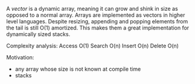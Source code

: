 A _vector_ is a dynamic array, meaning it can grow and shink in size as opposed
to a normal array. Arrays are implemented as vectors in higher level languages.
Despite resizing, appending and popping elements from the tail is still O(1)
amortized. This makes them a great implementation for dynamically sized
stacks.

Complexity analysis:
Access O(1)
Search O(n)
Insert O(n)
Delete O(n)

Motivation:
* any array whose size is not known at compile time
* stacks
